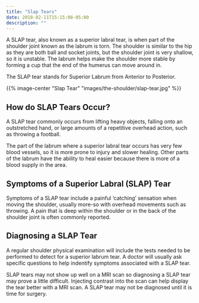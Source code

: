 ```yaml
---
title: "Slap Tears"
date: 2018-02-11T15:15:08-05:00
description: ""
---
```


A SLAP tear, also known as a superior labral tear, is when part of the shoulder joint known 
as the labrum is torn. The shoulder is similar to the hip as they are both ball and socket 
joints, but the shoulder joint is very shallow, so it is unstable. The labrum helps make the 
shoulder more stable by forming a cup that the end of the humerus can move around in.

The SLAP tear stands for Superior Labrum from Anterior to Posterior. 

{{% image-center "Slap Tear" "images/the-shoulder/slap-tear.jpg" %}}

## How do SLAP Tears Occur?
A SLAP tear commonly occurs from lifting heavy objects, falling onto an outstretched hand, 
or large amounts of a repetitive overhead action, such as throwing a football.

The part of the labrum where a superior labral tear occurs has very few blood vessels, so it 
is more prone to injury and slower healing. Other parts of the labrum have the ability to 
heal easier because there is more of a blood supply in the area.

## Symptoms of a Superior Labral (SLAP) Tear
Symptoms of a SLAP tear include a painful ‘catching’ sensation when moving the shoulder, 
usually more-so with overhead movements such as throwing. A pain that is deep within the 
shoulder or in the back of the shoulder joint is often commonly reported.

## Diagnosing a SLAP Tear
A regular shoulder physical examination will include the tests needed to be performed to 
detect for a superior labrum tear. A doctor will usually ask specific questions to help 
indentify symptoms associated with a SLAP tear.

SLAP tears may not show up well on a MRI scan so diagnosing a SLAP tear may prove a little 
difficult. Injecting contrast into the scan can help display the tear better with a MRI 
scan. A SLAP tear may not be diagnosed until it is time for surgery.
